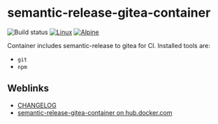 # semantic-release-gitea-container

![Build status](https://github.com/deeagle/ansible-lint/workflows/CI/badge.svg)
[![Linux](https://svgshare.com/i/Zhy.svg)](https://svgshare.com/i/Zhy.svg)
[![Alpine](https://img.shields.io/badge/Alpine_Linux-0D597F?style=flat-square&logo=alpine-linux&logoColor=white)](https://img.shields.io/badge/Alpine_Linux-0D597F?style=flat-square&logo=alpine-linux&logoColor=white)

Container includes semantic-release to gitea for CI.
Installed tools are:

- `git`
- `npm`

## Weblinks

- [CHANGELOG](CHANGELOG.md)
- [semantic-release-gitea-container on hub.docker.com](https://hub.docker.com/r/docdee/semantic-release-gitea)
